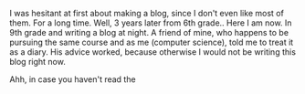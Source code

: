 I was hesitant at first about making  a blog, since I don't even like most of them. For a long time.
Well, 3 years later from 6th grade.. Here I am now. In 9th grade and writing a blog at night.
A friend of mine, who happens to be pursuing the same course and as me (computer science), told me to treat it as a diary.
His advice worked, because otherwise I would not be writing this blog right now.

Ahh, in case you haven't read the
